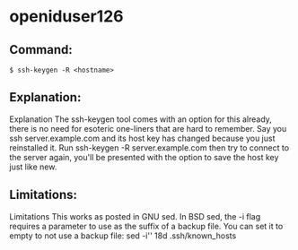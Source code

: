 # openiduser126

## Command:
```
$ ssh-keygen -R <hostname>
```

## Explanation:
Explanation
The ssh-keygen tool comes with an option for this already, there is no need for esoteric one-liners that are hard to remember.
Say you ssh server.example.com and its host key has changed because you just reinstalled it. Run ssh-keygen -R server.example.com then try to connect to the server again, you'll be presented with the option to save the host key just like new.

## Limitations:
Limitations
This works as posted in GNU sed.
In BSD sed, the -i flag requires a parameter to use as the suffix of a backup file.
You can set it to empty to not use a backup file:
sed -i'' 18d .ssh/known_hosts

